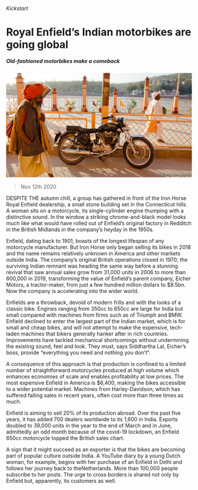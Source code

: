 ###### Kickstart

# Royal Enfield’s Indian motorbikes are going global 

##### Old-fashioned motorbikes make a comeback 

![image](images/20201114_WBP004.jpg) 

> Nov 12th 2020 

DESPITE THE autumn chill, a group has gathered in front of the Iron Horse Royal Enfield dealership, a small stone building set in the Connecticut hills. A woman sits on a motorcycle, its single-cylinder engine thumping with a distinctive sound. In the window a striking chrome-and-black model looks much like what would have rolled out of Enfield’s original factory in Redditch in the British Midlands in the company’s heyday in the 1950s.

Enfield, dating back to 1901, boasts of the longest lifespan of any motorcycle manufacturer. But Iron Horse only began selling its bikes in 2018 and the name remains relatively unknown in America and other markets outside India. The company’s original British operations closed in 1970; the surviving Indian remnant was heading the same way before a stunning revival that saw annual sales grow from 31,000 units in 2006 to more than 800,000 in 2019, transforming the value of Enfield’s parent company, Eicher Motors, a tractor-maker, from just a few hundred million dollars to $8.5bn. Now the company is accelerating into the wider world.


Enfields are a throwback, devoid of modern frills and with the looks of a classic bike. Engines ranging from 350cc to 650cc are large for India but small compared with machines from firms such as of Triumph and BMW. Enfield declined to enter the largest part of the Indian market, which is for small and cheap bikes, and will not attempt to make the expensive, tech-laden machines that bikers generally hanker after in rich countries. Improvements have tackled mechanical shortcomings without undermining the existing sound, feel and look. They must, says Siddhartha Lal, Eicher’s boss, provide “everything you need and nothing you don’t”.

A consequence of this approach is that production is confined to a limited number of straightforward motorcycles produced at high volume which enhances economies of scale and enables profitability at low prices. The most expensive Enfield in America is $6,400, making the bikes accessible to a wider potential market. Machines from Harley-Davidson, which has suffered falling sales in recent years, often cost more than three times as much.

Enfield is aiming to sell 20% of its production abroad. Over the past five years, it has added 700 dealers worldwide to its 1,600 in India. Exports doubled to 39,000 units in the year to the end of March and in June, admittedly an odd month because of the covid-19 lockdown, an Enfield 650cc motorcycle topped the British sales chart.

A sign that it might succeed as an exporter is that the bikes are becoming part of popular culture outside India. A YouTube diary by a young Dutch woman, for example, begins with her purchase of an Enfield in Delhi and follows her journey back to theNetherlands. More than 100,000 people subscribe to her posts. The urge to cross borders is shared not only by Enfield but, apparently, its customers as well.

